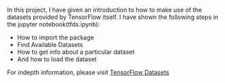 In this project, I have given an introduction to how to make use of the datasets provided by TensorFlow itself.
I have shown the following steps in the jupyter notebook(tfds.ipynb):
  - How to import the package
  - Find Available Datasets
  - How to get info about a particular dataset
  - And how to load the dataset
  
  For indepth information, please visit [TensorFlow Datasets](https://www.tensorflow.org/datasets/overview)
